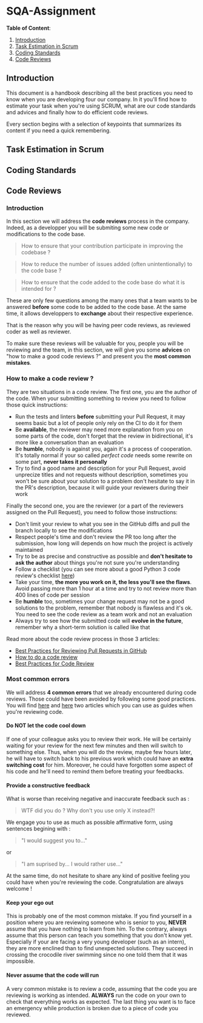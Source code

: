 # SQA-Assignment

**Table of Content**:
1. [Introduction](https://github.com/Harmos274/SQA-Assignment#introduction)
2. [Task Estimation in Scrum](https://github.com/Harmos274/SQA-Assignment#task-estimation-in-scrum)
3. [Coding Standards](https://github.com/Harmos274/SQA-Assignment#coding-standards)
4. [Code Reviews](https://github.com/Harmos274/SQA-Assignment#code-reviews)

## Introduction

This document is a handbook describing all the best practices you need to know when you are developing four our company.
In it you'll find how to estimate your task when you're using SCRUM, what are our code standards and advices and finally how to do efficient code reviews.

Every section begins with a selection of keypoints that summarizes its content if you need a quick remembering.

## Task Estimation in Scrum

## Coding Standards

## Code Reviews

### Introduction

In this section we will address the **code reviews** process in the company. Indeed, as a developper you will be submiting some new code or modifications to the code base.  

> How to ensure that your contribution participate in improving the codebase ?  

> How to reduce the number of issues added (often unintentionally) to the code base ?  

> How to ensure that the code added to the code base do what it is intended for ?

These are only few questions among the many ones that a team wants to be answered **before** some code to be added to the code base. At the same time, it allows developpers to **exchange** about their respective experience.

That is the reason why you will be having peer code reviews, as reviewed coder as well as reviewer.  

To make sure these reviews will be valuable for you, people you will be reviewing and the team, in this section, we will give you some **advices** on "how to make a good code reviews ?" and present you the **most common mistakes**.

### How to make a code review ?

They are two situations in a code review. The first one, you are the author of the code. When your submitting something to review you need to follow those quick instructions:

- Run the tests and linters **before** submitting your Pull Request, it may seems basic but a lot of people only rely on the CI to do it for them
- Be **available**, the reviewer may need more explanation from you on some parts of the code, don't forget that the review in bidirectional, it's more like a conversation than an evaluation
- Be **humble**, nobody is against you, again it's a process of cooperation. It's totally normal if your so called *perfect code* needs some rewrite on some part, **never takes it personally**
- Try to find a good name and description for your Pull Request, avoid unprecize titles and not requests without description, sometimes you won't be sure about your solution to a problem don't hesitate to say it in the PR's description, because it will guide your reviewers during their work

Finally the second one, you are the reviewer (or a part of the reviewers assigned on the Pull Request), you need to follow those instructions:

- Don't limit your review to what you see in the GitHub diffs and pull the branch locally to see the modifications
- Respect people's time and don't review the PR too long after the submission, how long will depends on how much the project is actively maintained
- Try to be as precise and constructive as possible and **don't hesitate to ask the author** about things you're not sure you're understanding
- Follow a checklist (you can see more about a good Python 3 code review's checklist [here](https://deepsource.io/blog/python-code-review-checklist/))
- Take your time, **the more you work on it, the less you'll see the flaws**. Avoid passing more than 1 hour at a time and try to not review more than 400 lines of code per session
- Be **humble** too, sometimes your change request may not be a good solutions to the problem, remember that nobody is flawless and it's ok. You need to see the code review as a team work and not an evaluation
- Always try to see how the submitted code will **evolve in the future**, remember why a short-term solution is called like that

Read more about the code review process in those 3 articles:
- [Best Practices for Reviewing Pull Requests in GitHub](https://www.backhub.co/blog/best-practices-reviewing-pull-requests-github)
- [How to do a code review](https://google.github.io/eng-practices/review/reviewer/)
- [Best Practices for Code Review](https://smartbear.com/learn/code-review/best-practices-for-peer-code-review/)

### Most common errors

We will address **4 common errors** that we already encountered during code reviews. Those could have been avoided by following some good practices. You will find [here](https://www.backhub.co/blog/best-practices-reviewing-pull-requests-github) and [here](https://smartbear.com/learn/code-review/best-practices-for-peer-code-review/) two articles which you can use as guides when you're reviewing code.

#### Do NOT let the code cool down

If one of your colleague asks you to review their work. He will be certainly waiting for your review for the next few minutes and then will switch to something else. Thus, when you will do the review, maybe few hours later, he will have to switch back to his previous work which could have an **extra switching cost** for him. Moreover, he could have forgotten some aspect of his code and he'll need to remind them before treating your feedbacks.

#### Provide a constructive feedback

What is worse than receiving negative and inaccurate feedback such as :

 > WTF did you do ? Why don't you use only X instead?!

We engage you to use as much as possible affirmative form, using sentences begining with :

> "I would suggest you to..."

or

> "I am suprised by... I would rather use..."

At the same time, do not hesitate to share any kind of positive feeling you could have when you're reviewing the code. Congratulation are always welcome !

#### Keep your ego out

This is probably one of the most common mistake. If you find yourself in a position where you are reviewing someone who is senior to you, **NEVER** assume that you have nothing to learn from him. To the contrary, always assume that this person can teach you something that you don't know yet. Especially if your are facing a very young developer (such as an intern), they are more enclined than to find unexpected solutions.
They succeed in crossing the crocodile river swimming since no one told them that it was impossible.

#### Never assume that the code will run

A very common mistake is to review a code, assuming that the code you are reviewing is working as intended. **ALWAYS** run the code on your own to check that everything works as expected. The last thing you want is to face an emergency while production is broken due to a piece of code you reviewed.
